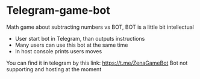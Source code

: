# Telegram-game-bot

Math game about subtracting numbers vs BOT, BOT is a little bit intellectual

* User start bot in Telegram, than outputs instructions
* Many users can use this bot at the same time
* In host console prints users moves

You can find it in telegram by this link: https://t.me/ZenaGameBot
Bot not supporting and hosting at the moment
